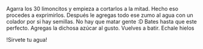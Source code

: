 Agarra los 30 limoncitos y empieza a cortarlos a la mitad. 
Hecho eso procedes a exprimirlos. 
Después le agregas todo ese zumo al agua con un colador por si hay semillas. No hay que matar gente :D 
Bates hasta que este perfecto. 
Agregas la dichosa azúcar al gusto. 
Vuelves a batir. 
Echale hielos

!Sirvete tu agua!
 
